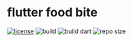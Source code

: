 # flutter food bite

[![license](https://img.shields.io/github/license/slowy07/flutterFoodBite?style=for-the-badge)](./LICENSE)
![build](https://img.shields.io/badge/Build_with-dart-0175C2?style=for-the-badge&logo=dart&logoColor=white)
![build dart](https://img.shields.io/github/workflow/status/slowy07/flutterFoodBite/Dart?style=for-the-badge)
![repo size](https://img.shields.io/github/repo-size/slowy07/flutterFoodBite?style=for-the-badge)
